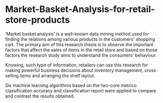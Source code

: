 # Market-Basket-Analysis-for-retail-store-products

 ‘Market basket analysis’ is a well-known data mining method used for finding the relations among various products 
 in the customers' shopping cart. The primary aim of this research thesis is to observe the important factors that 
 affect the sales of items in the retail store and based on those factors the research study aims to understand the 
 consumers' behaviour. 
 
 Knowing, such type of information, retailers can use this research for making powerful business decisions about 
 inventory management, cross-selling items and arranging the shelf layout. 
 
 Six machine learning algorithms based on the two-core metrics: classification accuracy and classification report 
 were applied to compare and contrast the results obtained.
